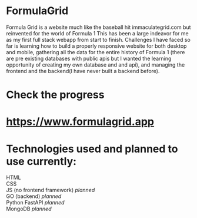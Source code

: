 # FormulaGrid
Formula Grid is a website much like the baseball hit immaculategrid.com but reinvented for the world of Formula 1
This has been a large indeavor for me as my first full stack webapp from start to finish. Challenges I have faced so far is learning how to build a properly responsive website
for both desktop and mobile, gathering all the data for the entire history of Formula 1 (there are pre existing databases with public apis but I wanted the learning opportunity of creating
my own database and and api), and managing the frontend and the backend(I have never built a backend before).

# Check the progress  
# https://www.formulagrid.app  

 # Technologies used and planned to use currently:
HTML  
CSS  
JS (no frontend framework) *planned*  
GO (backend) *planned*  
Python FastAPI *planned*  
MongoDB *planned*  
